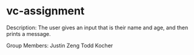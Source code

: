 # vc-assignment

Description:
The user gives an input that is their  name and age, and then prints a message.

Group Members:
Justin Zeng
Todd Kocher
